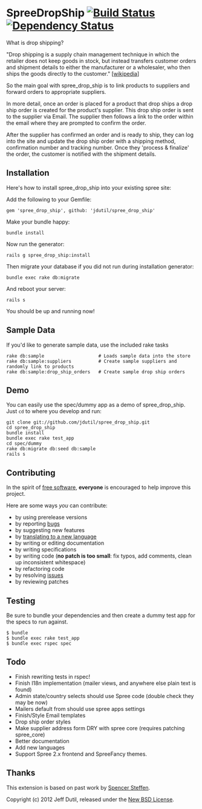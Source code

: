 SpreeDropShip [![Build Status](https://secure.travis-ci.org/jdutil/spree_drop_ship.png)](http://travis-ci.org/jdutil/spree_drop_ship) [![Dependency Status](https://gemnasium.com/jdutil/spree_drop_ship.png?travis)](https://gemnasium.com/jdutil/spree_drop_ship)
=============

[travis]: http://travis-ci.org/jdutil/spree_contact_us
[gemnasium]: https://gemnasium.com/jdutil/spree_contact_us

What is drop shipping?

"Drop shipping is a supply chain management technique in which the retailer does not keep goods in stock, but instead transfers customer orders and shipment details to either the manufacturer or a wholesaler, who then ships the goods directly to the customer." [[wikipedia](http://en.wikipedia.org/wiki/Drop_shipping)]

So the main goal with spree_drop_ship is to link products to suppliers and forward orders to appropriate suppliers.

In more detail, once an order is placed for a product that drop ships a drop ship order is created for the product's supplier. This drop ship order is sent to the supplier via Email. The supplier then follows a link to the order within the email where they are prompted to confirm the order.

After the supplier has confirmed an order and is ready to ship, they can log into the site and update the drop ship order with a shipping method, confirmation number and tracking number. Once they 'process & finalize' the order, the customer is notified with the shipment details.

Installation
------------

Here's how to install spree_drop_ship into your existing spree site:

Add the following to your Gemfile:

    gem 'spree_drop_ship', github: 'jdutil/spree_drop_ship'

Make your bundle happy:

    bundle install

Now run the generator:

    rails g spree_drop_ship:install

Then migrate your database if you did not run during installation generator:

    bundle exec rake db:migrate

And reboot your server:

    rails s

You should be up and running now!

Sample Data
-----------

If you'd like to generate sample data, use the included rake tasks

    rake db:sample                    # Loads sample data into the store
    rake db:sample:suppliers          # Create sample suppliers and randomly link to products
    rake db:sample:drop_ship_orders   # Create sample drop ship orders

Demo
----

You can easily use the spec/dummy app as a demo of spree_drop_ship. Just `cd` to where you develop and run:

    git clone git://github.com/jdutil/spree_drop_ship.git
    cd spree_drop_ship
    bundle install
    bundle exec rake test_app
    cd spec/dummy
    rake db:migrate db:seed db:sample
    rails s

Contributing
------------

In the spirit of [free software](http://www.fsf.org/licensing/essays/free-sw.html), **everyone** is encouraged to help improve this project.

Here are some ways *you* can contribute:

* by using prerelease versions
* by reporting [bugs](https://github.com/jdutil/spree_drop_ship/issues)
* by suggesting new features
* by [translating to a new language](https://github.com/jdutil/spree_drop_ship/tree/master/config/locales)
* by writing or editing documentation
* by writing specifications
* by writing code (**no patch is too small**: fix typos, add comments, clean up inconsistent whitespace)
* by refactoring code
* by resolving [issues](https://github.com/jdutil/spree_drop_ship/issues)
* by reviewing patches

Testing
-------

Be sure to bundle your dependencies and then create a dummy test app for the specs to run against.

    $ bundle
    $ bundle exec rake test_app
    $ bundle exec rspec spec

Todo
----

- Finish rewriting tests in rspec!
- Finish I18n implementation (mailer views, and anywhere else plain text is found)
- Admin state/country selects should use Spree code (double check they may be now)
- Mailers default from should use spree apps settings
- Finish/Style Email templates
- Drop ship order styles
- Make supplier address form DRY with spree core (requires patching spree_core)
- Better documentation
- Add new languages
- Support Spree 2.x frontend and SpreeFancy themes.

Thanks
------

This extension is based on past work by [Spencer Steffen](http://github.com/citrus/spree_drop_shipping).

Copyright (c) 2012 Jeff Dutil, released under the [New BSD License](https://github.com/jdutil/spree_drop_ship/tree/master/LICENSE).
